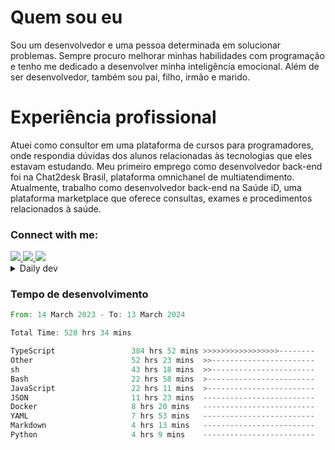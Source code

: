 # Quem sou eu
Sou um desenvolvedor e uma pessoa determinada em solucionar problemas. Sempre procuro melhorar minhas habilidades com programação e tenho me dedicado a desenvolver minha inteligência emocional. Além de ser desenvolvedor, também sou pai, filho, irmão e marido.

# Experiência profissional
Atuei como consultor em uma plataforma de cursos para programadores, onde respondia dúvidas dos alunos relacionadas às tecnologias que eles estavam estudando.
Meu primeiro emprego como desenvolvedor back-end foi na Chat2desk Brasil, plataforma omnichanel de multiatendimento.
Atualmente, trabalho como desenvolvedor back-end na Saúde iD, uma plataforma marketplace que oferece consultas, exames e procedimentos relacionados à saúde.

### Connect with me:
<a href="https://www.linkedin.com/in/theusmoreira" target="_blank" >
<img src="https://img.shields.io/badge/linkedin-%230077B5.svg?&style=for-the-badge&logo=linkedin&logoColor=white ">
</a>
<a href="https://www.instagram.com/matheus.s.moreira/" target="_blank">
<img src="https://img.shields.io/badge/instagram-%23E4405F.svg?&style=for-the-badge&logo=instagram&logoColor=white">
</a>
<a href="mailto:matheussm301@gmail.com"  target="_blank">
<img src="https://img.shields.io/badge/gmail-%23E4405F.svg?&style=for-the-badge&logo=gmail&logoColor=white">
</a>


<details>
  <summary>Daily dev </summary>
<p>
  <a href="https://app.daily.dev/matheussantos"><img src="https://github.com/matheus-santos-moreira/matheus-santos-moreira/blob/master/devcard.svg" width="200" alt="Matheus Santos's Dev Card"/></a>
 </p>
</details>

<h3>Tempo de desenvolvimento</h3>

<!--START_SECTION:waka-->

```rust
From: 14 March 2023 - To: 13 March 2024

Total Time: 528 hrs 34 mins

TypeScript                 384 hrs 52 mins >>>>>>>>>>>>>>>>>--------   66.25 %
Other                      52 hrs 23 mins  >>-----------------------   09.02 %
sh                         43 hrs 18 mins  >>-----------------------   07.45 %
Bash                       22 hrs 58 mins  >------------------------   03.95 %
JavaScript                 22 hrs 11 mins  >------------------------   03.82 %
JSON                       11 hrs 23 mins  -------------------------   01.96 %
Docker                     8 hrs 20 mins   -------------------------   01.44 %
YAML                       7 hrs 53 mins   -------------------------   01.36 %
Markdown                   4 hrs 13 mins   -------------------------   00.73 %
Python                     4 hrs 9 mins    -------------------------   00.72 %
```

<!--END_SECTION:waka-->
